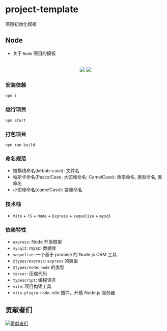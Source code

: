 # project-template

项目初始化模板

## Node

- 关于 `Node` 项目的模板

<h2 align="center">
  <a href="https://gitee.com/biaovorg/project-template/tree/node"><img src="https://img.shields.io/badge/version-v1.1.5-blue" /></a>
  <a href="https://gitee.com/biaovorg/project-template/blob/node/LICENSE"><img src="https://img.shields.io/badge/license-MIT-green" /></a>
</h2>

### 安装依赖

```Basic
npm i
```

### 运行项目

```Basic
npm start
```

### 打包项目

```Basic
npm run build
```

### 命名规范

- 短横线命名(kebab-case): 文件名
- 帕斯卡命名(PascalCase, 大驼峰命名: CamelCase): 枚举命名, 类型命名, 类命名
- 小驼峰命名(camelCase): 变量命名

### 技术栈

- `Vite` + `TS` + `Node` + `Express` + `sequelize` + `mysql`

### 依赖特性

- `express`: Node 开发框架
- `mysql2`: mysql 数据库
- `sequelize`: 一个基于 promise 的 Node.js ORM 工具
- `@types/express`: `express` 的类型
- `@types/node`: `node` 的类型
- `terser`: 压缩代码
- `typescript`: 编程语言
- `vite`: 项目构建工具
- `vite-plugin-node`: vite 插件，开启 Node.js 服务器

## 贡献者们

[![贡献者们](https://contrib.rocks/image?repo=biaov/project-template)](https://github.com/biaov/project-template/graphs/contributors)
